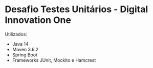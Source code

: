 # Desafio Testes Unitários - Digital Innovation One

Utilizados: 
- Java 14
- Maven 3.6.2
- Spring Boot
- Frameworks JUnit, Mockito e Hamcrest
